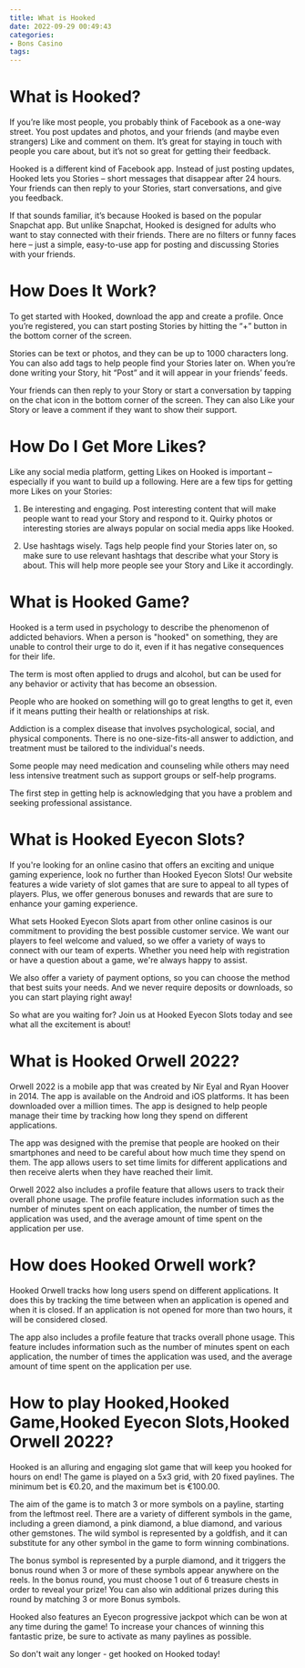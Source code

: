 ```yaml
---
title: What is Hooked
date: 2022-09-29 00:49:43
categories:
- Bons Casino
tags:
---
```



#  What is Hooked?

If you’re like most people, you probably think of Facebook as a one-way street. You post updates and photos, and your friends (and maybe even strangers) Like and comment on them. It’s great for staying in touch with people you care about, but it’s not so great for getting their feedback.

Hooked is a different kind of Facebook app. Instead of just posting updates, Hooked lets you Stories – short messages that disappear after 24 hours. Your friends can then reply to your Stories, start conversations, and give you feedback.

If that sounds familiar, it’s because Hooked is based on the popular Snapchat app. But unlike Snapchat, Hooked is designed for adults who want to stay connected with their friends. There are no filters or funny faces here – just a simple, easy-to-use app for posting and discussing Stories with your friends.

# How Does It Work?

To get started with Hooked, download the app and create a profile. Once you’re registered, you can start posting Stories by hitting the “+” button in the bottom corner of the screen.

Stories can be text or photos, and they can be up to 1000 characters long. You can also add tags to help people find your Stories later on. When you’re done writing your Story, hit “Post” and it will appear in your friends’ feeds.

Your friends can then reply to your Story or start a conversation by tapping on the chat icon in the bottom corner of the screen. They can also Like your Story or leave a comment if they want to show their support.

# How Do I Get More Likes?

Like any social media platform, getting Likes on Hooked is important – especially if you want to build up a following. Here are a few tips for getting more Likes on your Stories:

1) Be interesting and engaging. Post interesting content that will make people want to read your Story and respond to it. Quirky photos or interesting stories are always popular on social media apps like Hooked.

2) Use hashtags wisely. Tags help people find your Stories later on, so make sure to use relevant hashtags that describe what your Story is about. This will help more people see your Story and Like it accordingly.

#  What is Hooked Game?

Hooked is a term used in psychology to describe the phenomenon of addicted behaviors. When a person is "hooked" on something, they are unable to control their urge to do it, even if it has negative consequences for their life.

The term is most often applied to drugs and alcohol, but can be used for any behavior or activity that has become an obsession.

People who are hooked on something will go to great lengths to get it, even if it means putting their health or relationships at risk.

Addiction is a complex disease that involves psychological, social, and physical components. There is no one-size-fits-all answer to addiction, and treatment must be tailored to the individual's needs.

Some people may need medication and counseling while others may need less intensive treatment such as support groups or self-help programs.

The first step in getting help is acknowledging that you have a problem and seeking professional assistance.

#  What is Hooked Eyecon Slots?

If you're looking for an online casino that offers an exciting and unique gaming experience, look no further than Hooked Eyecon Slots! Our website features a wide variety of slot games that are sure to appeal to all types of players. Plus, we offer generous bonuses and rewards that are sure to enhance your gaming experience.

What sets Hooked Eyecon Slots apart from other online casinos is our commitment to providing the best possible customer service. We want our players to feel welcome and valued, so we offer a variety of ways to connect with our team of experts. Whether you need help with registration or have a question about a game, we're always happy to assist.

We also offer a variety of payment options, so you can choose the method that best suits your needs. And we never require deposits or downloads, so you can start playing right away!

So what are you waiting for? Join us at Hooked Eyecon Slots today and see what all the excitement is about!

#  What is Hooked Orwell 2022?

Orwell 2022 is a mobile app that was created by Nir Eyal and Ryan Hoover in 2014. The app is available on the Android and iOS platforms. It has been downloaded over a million times. The app is designed to help people manage their time by tracking how long they spend on different applications.

The app was designed with the premise that people are hooked on their smartphones and need to be careful about how much time they spend on them. The app allows users to set time limits for different applications and then receive alerts when they have reached their limit.

Orwell 2022 also includes a profile feature that allows users to track their overall phone usage. The profile feature includes information such as the number of minutes spent on each application, the number of times the application was used, and the average amount of time spent on the application per use.

# How does Hooked Orwell work?

Hooked Orwell tracks how long users spend on different applications. It does this by tracking the time between when an application is opened and when it is closed. If an application is not opened for more than two hours, it will be considered closed.

The app also includes a profile feature that tracks overall phone usage. This feature includes information such as the number of minutes spent on each application, the number of times the application was used, and the average amount of time spent on the application per use.

#  How to play Hooked,Hooked Game,Hooked Eyecon Slots,Hooked Orwell 2022?

Hooked is an alluring and engaging slot game that will keep you hooked for hours on end! The game is played on a 5x3 grid, with 20 fixed paylines. The minimum bet is €0.20, and the maximum bet is €100.00.

The aim of the game is to match 3 or more symbols on a payline, starting from the leftmost reel. There are a variety of different symbols in the game, including a green diamond, a pink diamond, a blue diamond, and various other gemstones. The wild symbol is represented by a goldfish, and it can substitute for any other symbol in the game to form winning combinations.

The bonus symbol is represented by a purple diamond, and it triggers the bonus round when 3 or more of these symbols appear anywhere on the reels. In the bonus round, you must choose 1 out of 6 treasure chests in order to reveal your prize! You can also win additional prizes during this round by matching 3 or more Bonus symbols.

Hooked also features an Eyecon progressive jackpot which can be won at any time during the game! To increase your chances of winning this fantastic prize, be sure to activate as many paylines as possible.

So don't wait any longer - get hooked on Hooked today!